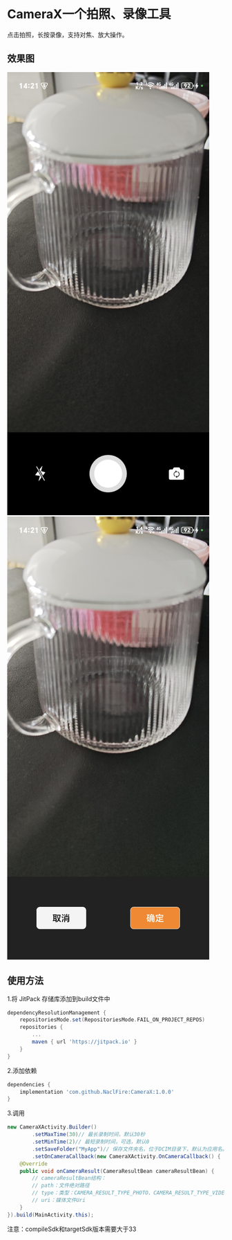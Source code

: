 # CameraX一个拍照、录像工具

点击拍照，长按录像，支持对焦、放大操作。

## 效果图

![拍照页面](demo1.png)![预览页面](demo2.png)



## 使用方法

1.将 JitPack 存储库添加到build文件中

```groovy
dependencyResolutionManagement {
    repositoriesMode.set(RepositoriesMode.FAIL_ON_PROJECT_REPOS)
    repositories {
        ...
        maven { url 'https://jitpack.io' }
    }
}
```

2.添加依赖

```groovy
dependencies {
    implementation 'com.github.NaclFire:CameraX:1.0.0'
}
```

3.调用

```java
new CameraXActivity.Builder()
        .setMaxTime(30)// 最长录制时间，默认30秒
        .setMinTime(2)// 最短录制时间，可选，默认0
        .setSaveFolder("MyApp")// 保存文件夹名，位于DCIM目录下，默认为应用名。
        .setOnCameraCallback(new CameraXActivity.OnCameraCallback() {
    @Override
    public void onCameraResult(CameraResultBean cameraResultBean) {
      	// cameraResultBean结构：
      	// path：文件绝对路径
      	// type：类型：CAMERA_RESULT_TYPE_PHOTO、CAMERA_RESULT_TYPE_VIDEO
      	// uri：媒体文件Uri
    }
}).build(MainActivity.this);
```

注意：compileSdk和targetSdk版本需要大于33          
